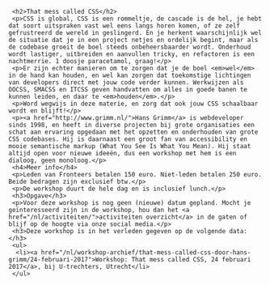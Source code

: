      <h2>That mess called CSS</h2>
     <p>CSS is global, CSS is een rommeltje, de cascade is de hel, je hebt dat soort uitspraken vast wel eens langs horen komen, of ze zelf gefrustreerd de wereld in geslingerd. En je herkent waarschijnlijk wel de situatie dat je in een project netjes en ordelijk begint, maar als de codebase groeit de boel steeds onbeheersbaarder wordt. Onderhoud wordt lastiger, uitbreiden en aanvullen tricky, en refactoren is een nachtmerrie. 1 doosje paracetamol, graag!</p>
     <p>Er zijn echter manieren om te zorgen dat je de boel <em>wel</em> in de hand kan houden, en wel kan zorgen dat toekomstige lichtingen van developers direct met jouw code verder kunnen. Werkwijzen als OOCSS, SMACSS en ITCSS geven handvatten om alles in goede banen te kunnen leiden, en daar te <em>houden</em>.</p>
     <p>Word wegwijs in deze materie, en zorg dat ook jouw CSS schaalbaar wordt en blijft!</p>
     <p><a href="http://www.grimm.nl/">Hans Grimm</a> is webdeveloper sinds 1998, en heeft in diverse projecten bij grote organisaties een schat aan ervaring opgedaan met het opzetten en onderhouden van grote CSS codebases. Hij is daarnaast een groot fan van accessibility en mooie semantische markup (What You See Is What You Mean). Hij staat altijd open voor nieuwe ideeën, dus een workshop met hem is een dialoog, geen monoloog.</p>
     <h4>Meer info</h4>
     <p>Leden van Fronteers betalen 150 euro. Niet-leden betalen 250 euro. Beide bedragen zijn exclusief btw.</p>
     <p>De workshop duurt de hele dag en is inclusief lunch.</p>
     <h3>Opgave</h3>
     <p>Voor deze workshop is nog geen (nieuwe) datum gepland. Mocht je geïnteresseerd zijn in de workshop, hou dan het <a href="/nl/activiteiten/">activiteiten overzicht</a> in de gaten of blijf op de hoogte via onze social media.</p>
     <h3>Deze workshop is in het verleden gegeven op de volgende data: </h3>
     <ul>
      <li><a href="/nl/workshop-archief/that-mess-called-css-door-hans-grimm/24-februari-2017">Workshop: That mess called CSS, 24 februari 2017</a>, bij U-trechters, Utrecht</li>
     </ul>
